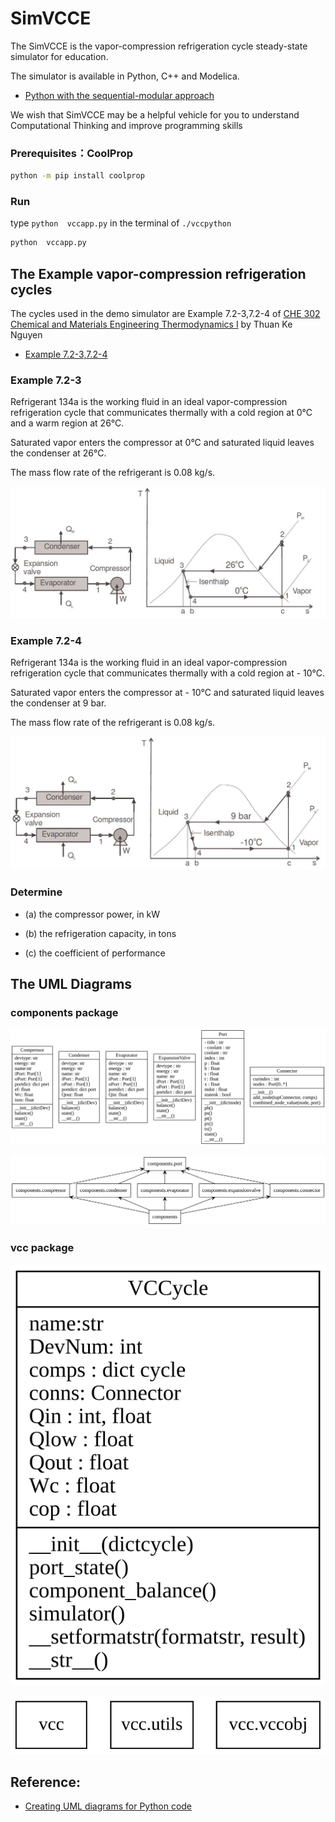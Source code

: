# SimVCCE

The SimVCCE is the vapor-compression refrigeration cycle steady-state simulator for education.

The simulator is available in Python, C++ and Modelica.

* [Python with the sequential-modular approach](./vccpython)

We wish that SimVCCE may be a helpful vehicle for you to  understand Computational Thinking and improve programming skills

### Prerequisites：CoolProp

```bash
python -m pip install coolprop
```
### Run
 
type `python  vccapp.py` in the terminal of `./vccpython` 

```bash
python  vccapp.py
```

## The Example vapor-compression refrigeration cycles

The cycles used in the demo simulator are Example 7.2-3,7.2-4 of [CHE 302 Chemical and Materials Engineering Thermodynamics I](https://www.cpp.edu/~tknguyen/che302/home.htm) by Thuan Ke Nguyen 

* [Example 7.2-3,7.2-4](https://www.cpp.edu/~tknguyen/che302/Notes/chap7-2.pdf)
 
### Example 7.2-3

Refrigerant 134a is the working fluid in an ideal vapor-compression refrigeration cycle that communicates thermally with a cold region at 0°C and a warm region at 26°C.

Saturated vapor enters the compressor at 0°C and saturated liquid leaves the condenser at 26°C.

The mass flow rate of the refrigerant is 0.08 kg/s.

![](./img/example723.jpg)

### Example 7.2-4

Refrigerant 134a is the working fluid in an ideal vapor-compression refrigeration cycle that communicates thermally with a cold region at - 10°C.

Saturated vapor enters the compressor at - 10°C and saturated liquid leaves the condenser at 9 bar. 

The mass flow rate of the refrigerant is 0.08 kg/s.

![](./img/example724.jpg)

### Determine

 * (a) the compressor power, in kW
 
 * (b) the refrigeration capacity, in tons
 
 * (c) the coefficient of performance

## The UML Diagrams

### components package

![](./uml/uml-components-classes.svg)

![](./uml/uml-components-package.svg)


### vcc package

![](./uml/uml-vcccycle-class.svg)

![](./uml/uml-vcc-package.svg)

## Reference:

* [Creating UML diagrams for Python code](https://gitee.com/thermalogic/sees/blob/S2019/guide/UMLPython.md)